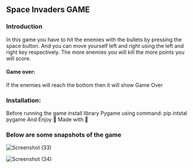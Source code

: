 ## Space Invaders GAME
### Introduction
In this game you have to hit the enemies with the bullets by pressing the space button. And you can move yourself left and right using the left and right key respectively. The more enemies you will kill the more points you will score.
#### Game over: 
If the enemies will reach the bottom then it will show Game Over

### Installation:
Before running the game install library Pygame using command: pip intstal pygame
And Enjoy 🙌  Made with 💖

### Below are some snapshots of the game
![Screenshot (33)](https://user-images.githubusercontent.com/71076194/122051396-2cb13700-ce02-11eb-8f67-1315a2a90929.png)

![Screenshot (34)](https://user-images.githubusercontent.com/71076194/122051414-3175eb00-ce02-11eb-855e-d7a7e45268df.png)
